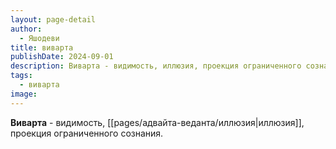 ```yaml
---
layout: page-detail
author:
  - Яшодеви
title: виварта
publishDate: 2024-09-01
description: Виварта - видимость, иллюзия, проекция ограниченного сознания.
tags:
  - виварта
image:
---
```

**Виварта** - видимость, [[pages/адвайта-веданта/иллюзия|иллюзия]], проекция ограниченного сознания.

